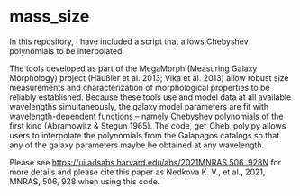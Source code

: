 # mass_size

In this repository, I have included a script that allows Chebyshev polynomials to be interpolated. 

The tools developed as part of the MegaMorph (Measuring Galaxy Morphology) project (Häußler et al. 2013; Vika et al. 2013) allow robust size measurements and  characterization of morphological properties to be reliably established. Because these tools use and model data at all available wavelengths simultaneously, the galaxy model parameters are fit with wavelength-dependent functions – namely Chebyshev polynomials of the first kind (Abramowitz & Stegun 1965). The code, get_Cheb_poly.py allows users to interpolate the polynomials from the Galapagos catalogs so that any of the galaxy parameters maybe be obtained at any wavelength. 

Please see https://ui.adsabs.harvard.edu/abs/2021MNRAS.506..928N for more details and please cite this paper as Nedkova K. V., et al., 2021, MNRAS, 506, 928 when using this code.
